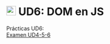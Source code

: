 # <img src="https://github.com/JaviEpi/portfolio_Antiguo/blob/master/img/logo/fav.png" width="25px" height="25px"/> UD6: DOM en JS

Prácticas UD6: <br/>
[Examen UD4-5-6]()<br/>